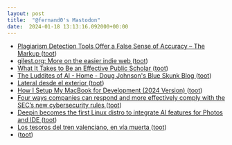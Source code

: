 ```yaml
---
layout: post
title:  "@fernand0's Mastodon"
date:  2024-01-18 13:13:16.092000+00:00
---
```

*  [Plagiarism Detection Tools Offer a False Sense of Accuracy – The Markup ](https://themarkup.org/machine-learning/2024/01/10/plagiarism-detection-tools-offer-a-false-sense-of-accurac) ([toot](https://mastodon.social/@fernand0/111777126553434108))
*  [gilest.org: More on the easier indie web ](https://gilest.org/indie-easy-again.htm) ([toot](https://mastodon.social/@fernand0/111777044178448216))
*  [What It Takes to Be an Effective Public Scholar ](https://www.educationnext.org/what-it-takes-to-be-an-effective-public-scholar) ([toot](https://mastodon.social/@fernand0/111776996724648679))
*  [The Luddites of AI - Home - Doug Johnson's Blue Skunk Blog ](http://doug-johnson.squarespace.com/blue-skunk-blog/2024/1/5/the-luddites-of-ai.htm) ([toot](https://mastodon.social/@fernand0/111776795987167082))
*  [Lateral desde el exterior  ](https://www.flickr.com/photos/fernand0/53457114521/) ([toot](https://mastodon.social/@fernand0/111776742659169328))
*  [How I Setup My MacBook for Development (2024 Version) ](https://medium.com/codex/how-i-setup-my-macbook-for-development-2024-version-8f55b535d6f) ([toot](https://mastodon.social/@fernand0/111776675683848159))
*  [Four ways companies can respond and more effectively comply with the SEC’s new cybersecurity rules ](https://www.scmagazine.com/perspective/four-ways-companies-can-respond-and-more-effectively-comply-with-the-secs-new-cybersecurity-rule) ([toot](https://mastodon.social/@fernand0/111776567966735684))
*  [Deepin becomes the first Linux distro to integrate AI features for Photos and IDE ](https://news.itsfoss.com/deepin-linux-distro-ai) ([toot](https://mastodon.social/@fernand0/111776555210232895))
*  [Los tesoros del tren valenciano, en vía muerta ](https://www.lasprovincias.es/culturas/tesoros-tren-media-decada-via-muerta-20231229140251-nt.htm) ([toot](https://mastodon.social/@fernand0/111776314911824244))
*  [ ](https://mastodon.social/@DekaBlack) ([toot](https://mastodon.social/@fernand0/111776239112161343))
